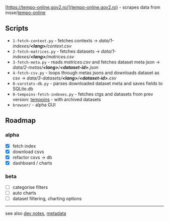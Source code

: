 [https://tempo-online.gov2.ro/](tempo-online.gov2.ro) - scrapes data from insse/[tempo-online](http://statistici.insse.ro:8077/tempo-online)  

## Scripts

- `1-fetch-context.py` - fetches contexts &rarr; _data/1-indexes/**\<lang\>**/context.csv_ 
- `2-fetch-matrices.py` - fetches datasets &rarr; _data/1-indexes/**\<lang\>**/matrices.csv_
- `3-fetch-meta.py` - reads _matrices.csv_ and fetches dataset meta json &rarr; _data/2-metas/**\<lang\>**/**\<dataset-id\>**.json_
- `4-fetch-csv.py` - loops through metas jsons and downloads dataset as csv &rarr; _data/3-datasets/**\<lang\>**/**\<dataset-id\>**.csv_
- `0-varstats-db.py` - parses downloaded dataset meta and saves fields to SQLite.db
- `0-tempoins-fetch-indexes.py` - fetches ctgs and datasets from prev version: [tempoins](http://statistici.insse.ro/tempoins/) - with archived datasets
- `browser/` - alpha GUI


## Roadmap 
### alpha
- [x] fetch index
- [x] download csvs
- [x] refactor csvs -> db
- [x] dashboard / charts

### beta
- [ ] categorise filters
- [ ] auto charts
- [ ] dataset filtering, charting options

-----

see also [dev notes](dev-notes.md), [metadata](http://80.96.186.4:81/metadata/public.htm) 



